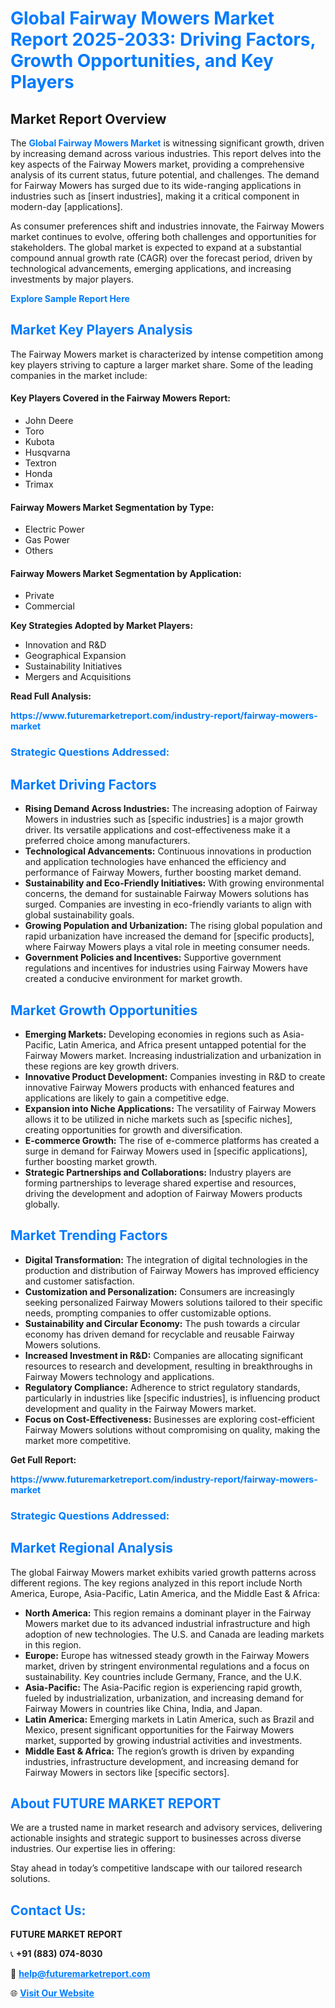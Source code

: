 <h1 style="color: #007BFF;">Global Fairway Mowers Market Report 2025-2033: Driving Factors, Growth Opportunities, and Key Players</h1>

<section id="overview">
<h2>Market Report Overview</h2>
<p>The <a href="https://www.futuremarketreport.com/industry-report/fairway-mowers-market" style="color: #007BFF; text-decoration: none;"><strong>Global Fairway Mowers Market</strong></a> is witnessing significant growth, driven by increasing demand across various industries. This report delves into the key aspects of the Fairway Mowers market, providing a comprehensive analysis of its current status, future potential, and challenges. The demand for Fairway Mowers has surged due to its wide-ranging applications in industries such as [insert industries], making it a critical component in modern-day [applications].</p>
<p>As consumer preferences shift and industries innovate, the Fairway Mowers market continues to evolve, offering both challenges and opportunities for stakeholders. The global market is expected to expand at a substantial compound annual growth rate (CAGR) over the forecast period, driven by technological advancements, emerging applications, and increasing investments by major players.</p>
</section>

<section id="overview">
<p><a href="https://www.futuremarketreport.com/request-sample/reportId=61953" style="color: #007BFF; text-decoration: none;"><strong>Explore Sample Report Here</strong></a></p>
</section>

<section id="key-players">
<h2 style="color: #007BFF;">Market Key Players Analysis</h2>
<p>The Fairway Mowers market is characterized by intense competition among key players striving to capture a larger market share. Some of the leading companies in the market include:</p>
<h4>Key Players Covered in the Fairway Mowers Report:</h4>
<ul><li>John Deere</li><li>Toro</li><li>Kubota</li><li>Husqvarna</li><li>Textron</li><li>Honda</li><li>Trimax</li></ul>
<h4>Fairway Mowers Market Segmentation by Type:</h4>
<ul><li>Electric Power</li><li>Gas Power</li><li>Others</li></ul>

<h4>Fairway Mowers Market Segmentation by Application:</h4>
<ul><li>Private</li><li>Commercial</li></ul>
<p><strong>Key Strategies Adopted by Market Players:</strong></p>
<ul>
<li>Innovation and R&D</li>
<li>Geographical Expansion</li>
<li>Sustainability Initiatives</li>
<li>Mergers and Acquisitions</li>
</ul>
</section>

<section>
<p><strong>Read Full Analysis: </strong></p><a href="https://www.futuremarketreport.com/industry-report/fairway-mowers-market" style="color: #007BFF; text-decoration: none;"><strong>https://www.futuremarketreport.com/industry-report/fairway-mowers-market</strong></a>
<h3 style="color: #007BFF;">Strategic Questions Addressed:</h3>
</section>

<section id="driving-factors">
<h2 style="color: #007BFF;">Market Driving Factors</h2>
<ul>
<li><strong>Rising Demand Across Industries:</strong> The increasing adoption of Fairway Mowers in industries such as [specific industries] is a major growth driver. Its versatile applications and cost-effectiveness make it a preferred choice among manufacturers.</li>
<li><strong>Technological Advancements:</strong> Continuous innovations in production and application technologies have enhanced the efficiency and performance of Fairway Mowers, further boosting market demand.</li>
<li><strong>Sustainability and Eco-Friendly Initiatives:</strong> With growing environmental concerns, the demand for sustainable Fairway Mowers solutions has surged. Companies are investing in eco-friendly variants to align with global sustainability goals.</li>
<li><strong>Growing Population and Urbanization:</strong> The rising global population and rapid urbanization have increased the demand for [specific products], where Fairway Mowers plays a vital role in meeting consumer needs.</li>
<li><strong>Government Policies and Incentives:</strong> Supportive government regulations and incentives for industries using Fairway Mowers have created a conducive environment for market growth.</li>
</ul>
</section>

<section id="growth-opportunities">
<h2 style="color: #007BFF;">Market Growth Opportunities</h2>
<ul>
<li><strong>Emerging Markets:</strong> Developing economies in regions such as Asia-Pacific, Latin America, and Africa present untapped potential for the Fairway Mowers market. Increasing industrialization and urbanization in these regions are key growth drivers.</li>
<li><strong>Innovative Product Development:</strong> Companies investing in R&D to create innovative Fairway Mowers products with enhanced features and applications are likely to gain a competitive edge.</li>
<li><strong>Expansion into Niche Applications:</strong> The versatility of Fairway Mowers allows it to be utilized in niche markets such as [specific niches], creating opportunities for growth and diversification.</li>
<li><strong>E-commerce Growth:</strong> The rise of e-commerce platforms has created a surge in demand for Fairway Mowers used in [specific applications], further boosting market growth.</li>
<li><strong>Strategic Partnerships and Collaborations:</strong> Industry players are forming partnerships to leverage shared expertise and resources, driving the development and adoption of Fairway Mowers products globally.</li>
</ul>
</section>

<section id="trending-factors">
<h2 style="color: #007BFF;">Market Trending Factors</h2>
<ul>
<li><strong>Digital Transformation:</strong> The integration of digital technologies in the production and distribution of Fairway Mowers has improved efficiency and customer satisfaction.</li>
<li><strong>Customization and Personalization:</strong> Consumers are increasingly seeking personalized Fairway Mowers solutions tailored to their specific needs, prompting companies to offer customizable options.</li>
<li><strong>Sustainability and Circular Economy:</strong> The push towards a circular economy has driven demand for recyclable and reusable Fairway Mowers solutions.</li>
<li><strong>Increased Investment in R&D:</strong> Companies are allocating significant resources to research and development, resulting in breakthroughs in Fairway Mowers technology and applications.</li>
<li><strong>Regulatory Compliance:</strong> Adherence to strict regulatory standards, particularly in industries like [specific industries], is influencing product development and quality in the Fairway Mowers market.</li>
<li><strong>Focus on Cost-Effectiveness:</strong> Businesses are exploring cost-efficient Fairway Mowers solutions without compromising on quality, making the market more competitive.</li>
</ul>
</section>

<section>
<p><strong>Get Full Report: </strong></p><a href="https://www.futuremarketreport.com/industry-report/fairway-mowers-market" style="color: #007BFF; text-decoration: none;"><strong>https://www.futuremarketreport.com/industry-report/fairway-mowers-market</strong></a>
<h3 style="color: #007BFF;">Strategic Questions Addressed:</h3>
</section>


<section id="regional-analysis">
<h2 style="color: #007BFF;">Market Regional Analysis</h2>
<p>The global Fairway Mowers market exhibits varied growth patterns across different regions. The key regions analyzed in this report include North America, Europe, Asia-Pacific, Latin America, and the Middle East & Africa:</p>
<ul>
<li><strong>North America:</strong> This region remains a dominant player in the Fairway Mowers market due to its advanced industrial infrastructure and high adoption of new technologies. The U.S. and Canada are leading markets in this region.</li>
<li><strong>Europe:</strong> Europe has witnessed steady growth in the Fairway Mowers market, driven by stringent environmental regulations and a focus on sustainability. Key countries include Germany, France, and the U.K.</li>
<li><strong>Asia-Pacific:</strong> The Asia-Pacific region is experiencing rapid growth, fueled by industrialization, urbanization, and increasing demand for Fairway Mowers in countries like China, India, and Japan.</li>
<li><strong>Latin America:</strong> Emerging markets in Latin America, such as Brazil and Mexico, present significant opportunities for the Fairway Mowers market, supported by growing industrial activities and investments.</li>
<li><strong>Middle East & Africa:</strong> The region’s growth is driven by expanding industries, infrastructure development, and increasing demand for Fairway Mowers in sectors like [specific sectors].</li>
</ul>
</section>

<footer>
<h2 style="color: #007BFF;">About FUTURE MARKET REPORT</h2>
<p>We are a trusted name in market research and advisory services, delivering actionable insights and strategic support to businesses across diverse industries. Our expertise lies in offering:</p>

<p>Stay ahead in today’s competitive landscape with our tailored research solutions.</p>

<h2 style="color: #007BFF;">Contact Us:</h2>
<p><strong>FUTURE MARKET REPORT</strong></p>
<p>📞 <strong>+91 (883) 074-8030</strong></p>
<p>📧 <strong><a href="mailto:help@futuremarketreport.com" style="color: #007BFF;">help@futuremarketreport.com</a></strong></p>
<p>🌐 <strong><a href="https://www.futuremarketreport.com/" style="color: #007BFF;">Visit Our Website</a></strong></p>
</footer>